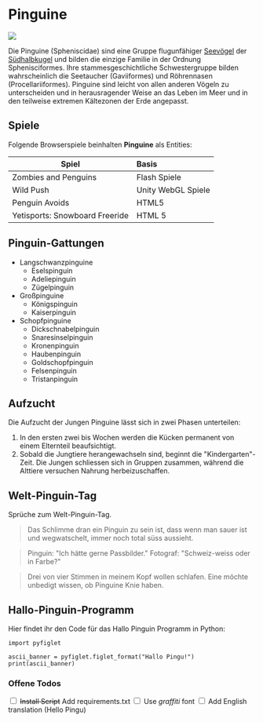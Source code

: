 # Pinguine

![](https://user-content.gitlab-static.net/82e30871822df67c271577ef1a5eb7cb5563d481/68747470733a2f2f75706c6f61642e77696b696d656469612e6f72672f77696b6970656469612f636f6d6d6f6e732f7468756d622f612f61312f46616c6b6c616e645f49736c616e64735f50656e6775696e735f33362e6a70672f33303070782d46616c6b6c616e645f49736c616e64735f50656e6775696e735f33362e6a7067)

Die Pinguine (Spheniscidae) sind eine Gruppe flugunfähiger [Seevögel](https://de.wikipedia.org/wiki/Meeresvogel) der [Südhalbkugel](https://de.wikipedia.org/wiki/S%C3%BCdhalbkugel) und bilden die einzige Familie in der Ordnung Sphenisciformes. Ihre stammesgeschichtliche Schwestergruppe bilden wahrscheinlich die Seetaucher (Gaviiformes) und Röhrennasen (Procellariiformes). Pinguine sind leicht von allen anderen Vögeln zu unterscheiden und in herausragender Weise an das Leben im Meer und in den teilweise extremen Kältezonen der Erde angepasst.

## Spiele

Folgende Browserspiele beinhalten **Pinguine** als Entities:

Spiel| Basis           
-|:-
Zombies and Penguins|Flash Spiele 
Wild Push|Unity WebGL Spiele      
Penguin Avoids|HTML5
Yetisports: Snowboard Freeride|HTML 5    

## Pinguin-Gattungen
*   Langschwanzpinguine
    *   Eselspinguin
    *   Adeliepinguin
    *   Zügelpinguin
*   Großpinguine
    *   Königspinguin
    *   Kaiserpinguin
*   Schopfpinguine
    *   Dickschnabelpinguin
    *   Snaresinselpinguin
    *   Kronenpinguin
    *   Haubenpinguin
    *   Goldschopfpinguin
    *   Felsenpinguin
    *   Tristanpinguin

## Aufzucht

Die Aufzucht der Jungen Pinguine lässt sich in zwei Phasen unterteilen:

1.  In den ersten zwei bis Wochen werden die Kücken permanent von einem Elternteil beaufsichtigt.
2.  Sobald die Jungtiere herangewachseln sind, beginnt die "Kindergarten"-Zeit. Die Jungen schliessen sich in Gruppen zusammen, während die Alttiere versuchen Nahrung herbeizuschaffen.

## Welt-Pinguin-Tag

Sprüche zum Welt-Pinguin-Tag.

> Das Schlimme dran ein Pinguin zu sein ist, dass wenn man sauer ist und wegwatschelt, immer noch total süss aussieht.

> Pinguin: "Ich hätte gerne Passbilder." Fotograf: "Schweiz-weiss oder in Farbe?"

> Drei von vier Stimmen in meinem Kopf wollen schlafen. Eine möchte unbedigt wissen, ob Pinguine Knie haben.

## Hallo-Pinguin-Programm

Hier findet ihr den Code für das Hallo Pinguin Programm in Python:

    import pyfiglet

    ascii_banner = pyfiglet.figlet_format("Hallo Pingu!")
    print(ascii_banner)

### Offene Todos

<input type="checkbox"> <del>Install Script</del> Add requirements.txt
<input type="checkbox"> Use _graffiti_ font
<input type="checkbox"> Add English translation (Hello Pingu)